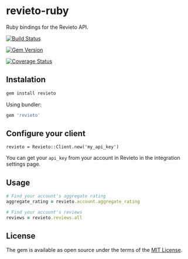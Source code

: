 # revieto-ruby

Ruby bindings for the Revieto API.

[![Build Status](https://travis-ci.org/revieto/revieto-ruby.svg?branch=master)](https://travis-ci.org/revieto/revieto-ruby)

[![Gem Version](https://badge.fury.io/rb/revieto.svg)](https://badge.fury.io/rb/revieto)

[![Coverage Status](https://coveralls.io/repos/github/revieto/revieto-ruby/badge.svg?branch=master)](https://coveralls.io/github/revieto/revieto-ruby?branch=master)

## Instalation

```ruby
gem install revieto
```

Using bundler:

```ruby
gem 'revieto'
```

## Configure your client

```
revieto = Revieto::Client.new('my_api_key')
```

You can get your `api_key` from your account in Revieto in the integration settings page.

## Usage

```ruby
# Find your account's aggregate rating
aggregate_rating = revieto.account.aggregate_rating

# Find your account's reviews
reviews = revieto.reviews.all
```

## License

The gem is available as open source under the terms of the [MIT License](http://opensource.org/licenses/MIT).


